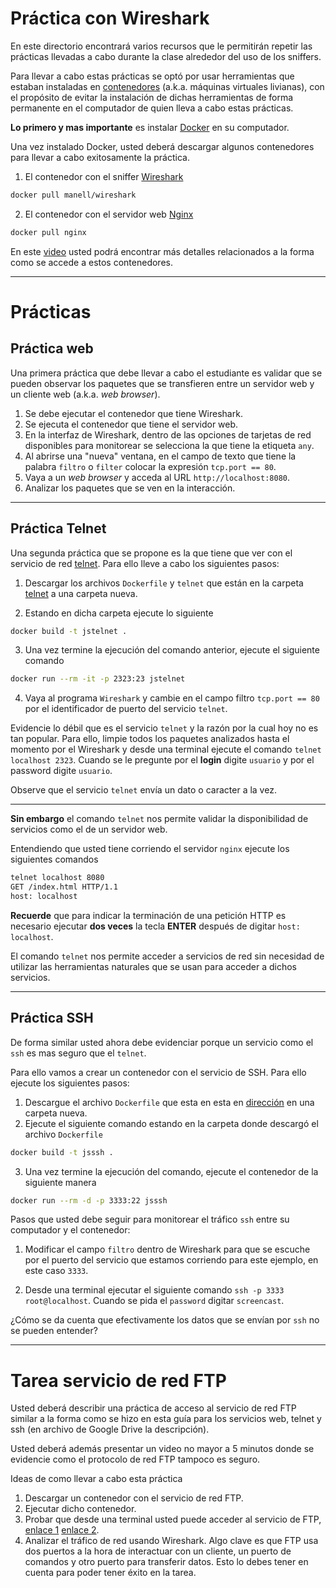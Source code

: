 # Práctica con Wireshark

En este directorio encontrará varios recursos que le permitirán repetir las prácticas llevadas a cabo durante la clase alrededor del uso de los sniffers.

Para llevar a cabo estas prácticas se optó por usar herramientas que estaban instaladas en [contenedores](https://en.wikipedia.org/wiki/Docker_(software)) (a.k.a. máquinas virtuales livianas), con el propósito de evitar la instalación de dichas herramientas de forma permanente en el computador de quien lleva a cabo estas prácticas.

**Lo primero y mas importante** es instalar [Docker](https://docs.docker.com/engine/installation/) en su computador.

Una vez instalado Docker, usted deberá descargar algunos contenedores para llevar a cabo exitosamente la práctica.

1. El contenedor con el sniffer [Wireshark](https://hub.docker.com/r/manell/wireshark/)

```bash
docker pull manell/wireshark
```

2. El contenedor con el servidor web [Nginx](https://hub.docker.com/_/nginx/)

```bash
docker pull nginx
```

En este [video](https://youtu.be/3ucnHOPQmFk) usted podrá encontrar más detalles relacionados a la forma como se accede a estos contenedores.

---
# Prácticas

## Práctica web

Una primera práctica que debe llevar a cabo el estudiante es validar que se pueden observar los paquetes que se transfieren entre un servidor web y un cliente web (a.k.a. *web browser*). 
1. Se debe ejecutar el contenedor que tiene Wireshark.
2. Se ejecuta el contenedor que tiene el servidor web.
3. En la interfaz de Wireshark, dentro de las opciones de tarjetas de red disponibles para monitorear se selecciona la que tiene la etiqueta `any`.
4. Al abrirse una "nueva" ventana, en el campo de texto que tiene la palabra `filtro` o `filter` colocar la expresión `tcp.port == 80`.
5. Vaya a un *web browser* y acceda al URL `http://localhost:8080`.
6. Analizar los paquetes que se ven en la interacción.

--- 

## Práctica Telnet

Una segunda práctica que se propone es la que tiene que ver con el servicio de red [telnet](https://en.wikipedia.org/wiki/Telnet). 
Para ello lleve a cabo los siguientes pasos: 

1. Descargar los archivos `Dockerfile` y `telnet` que están en la carpeta [telnet](https://github.com/josanabr/computernetworks/tree/master/sniffer/telnet) a una carpeta nueva.

2. Estando en dicha carpeta ejecute lo siguiente

```bash
docker build -t jstelnet .
```

3. Una vez termine la ejecución del comando anterior, ejecute el siguiente comando

```bash
docker run --rm -it -p 2323:23 jstelnet
```

4. Vaya al programa `Wireshark` y cambie en el campo filtro `tcp.port == 80` por el identificador de puerto del servicio `telnet`.

Evidencie lo débil que es el servicio `telnet` y la razón por la cual hoy no es tan popular.
Para ello, limpie todos los paquetes analizados hasta el momento por el Wireshark y desde una terminal ejecute el comando `telnet localhost 2323`. 
Cuando se le pregunte por el **login** digite `usuario` y por el password digite `usuario`.

Observe que el servicio `telnet` envía un dato o caracter a la vez.

---

**Sin embargo** el comando `telnet` nos permite validar la disponibilidad de servicios como el de un servidor web.

Entendiendo que usted tiene corriendo el servidor `nginx` ejecute los siguientes comandos

```bash
telnet localhost 8080
GET /index.html HTTP/1.1
host: localhost

```

**Recuerde** que para indicar la terminación de una petición HTTP es necesario ejecutar **dos veces** la tecla **ENTER** después de digitar `host: localhost`.

El comando `telnet` nos permite acceder a servicios de red sin necesidad de utilizar las herramientas naturales que se usan para acceder a dichos servicios. 

---

## Práctica SSH

De forma similar usted ahora debe evidenciar porque un servicio como el `ssh` es mas seguro que el `telnet`.

Para ello vamos a crear un contenedor con el servicio de SSH. 
Para ello ejecute los siguientes pasos: 

1. Descargue el archivo `Dockerfile` que esta en esta en [dirección](https://github.com/josanabr/computernetworks/tree/master/sniffer/ssh) en una carpeta nueva. 
2. Ejecute el siguiente comando estando en la carpeta donde descargó el archivo `Dockerfile`

```bash
docker build -t jsssh .
```

3. Una vez termine la ejecución del comando, ejecute el contenedor de la siguiente manera

```bash
docker run --rm -d -p 3333:22 jsssh
```

Pasos que usted debe seguir para monitorear el tráfico `ssh` entre su computador y el contenedor:

1. Modificar el campo `filtro` dentro de Wireshark para que se escuche por el puerto del servicio que estamos corriendo para este ejemplo, en este caso `3333`.

2. Desde una terminal ejecutar el siguiente comando `ssh -p 3333 root@localhost`. 
Cuando se pida el `password` digitar `screencast`.


¿Cómo se da cuenta que efectivamente los datos que se envían por `ssh` no se pueden entender?

---

# Tarea servicio de red FTP

Usted deberá describir una práctica de acceso al servicio de red FTP similar a la forma como se hizo en esta guía para los servicios web, telnet y ssh (en archivo de Google Drive la descripción). 

Usted deberá además presentar un video no mayor a 5 minutos donde se evidencie como el protocolo de red FTP tampoco es seguro.

Ideas de como llevar a cabo esta práctica

1. Descargar un contenedor con el servicio de red FTP.
2. Ejecutar dicho contenedor.
3. Probar que desde una terminal usted puede acceder al servicio de FTP, [enlace 1](https://kb.globalscape.com/KnowledgebaseArticle10224.aspx) [enlace 2](http://www.tburke.net/info/misc/cmdline-ftp.htm).
4. Analizar el tráfico de red usando Wireshark. 
Algo clave es que FTP usa dos puertos a la hora de interactuar con un cliente, un puerto de comandos y otro puerto para transferir datos. Esto lo debes tener en cuenta para poder tener éxito en la tarea.
